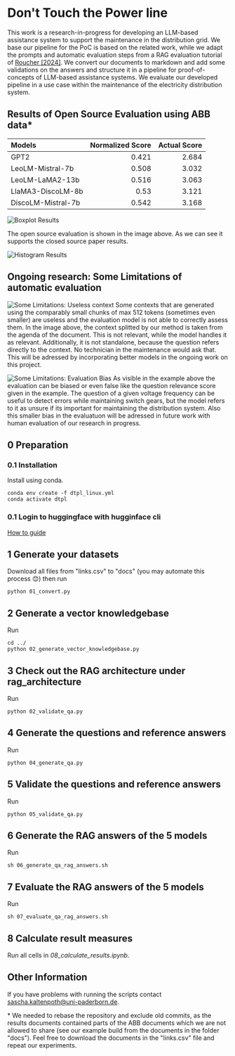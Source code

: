 # Don't Touch the Power line
This work is a research-in-progress for developing an LLM-based assistance system to support the maintenance in the distribution grid.
We base our pipeline for the PoC is based on the related work, while we adapt the prompts and automatic evaluation steps from a RAG evaluation tutorial of [Roucher \[2024\]](https://huggingface.co/learn/cookbook/rag_evaluation).
We convert our documents to markdown and add some validations on the answers and structure it in a pipeline for proof-of-concepts of LLM-based assistance systems.
We evaluate our developed pipeline in a use case within the maintenance of the electricity distribution system.


## Results of Open Source Evaluation using ABB data\*
| Models             |   Normalized Score |   Actual Score |
|:-------------------|-------------------:|---------------:|
| GPT2               |              0.421 |          2.684 |
| LeoLM-Mistral-7b   |              0.508 |          3.032 |
| LeoLM-LaMA2-13b    |              0.516 |          3.063 |
| LlaMA3-DiscoLM-8b  |              0.53  |          3.121 |
| DiscoLM-Mistral-7b |              0.542 |          3.168 |

![Boxplot Results](images/results_box_plot.png)

The open source evaluation is shown in the image above. As we can see it supports the closed source paper results.

![Histogram Results](images/results_hist_plot.png)

## Ongoing research: Some Limitations of automatic evaluation
![Some Limitations: Useless context](images/EI2024_Examples.png)
Some contexts that are generated using the comparably small chunks of max 512 tokens (sometimes even smaller) are useless and the evaluation model is not able to correctly assess them.
In the image above, the context splitted by our method is taken from the agenda of the document. This is not relevant, while the model handles it as relevant. 
Additionally, it is not standalone, because the question refers directly to the context.
No technician in the maintenance would ask that. This will be adressed by incorporating better models in the ongoing work on this project.

![Some Limitations: Evaluation Bias](images/EI2024_Examples_1.png)
As visible in the example above the evaluation can be biased or even false like the question relevance score given in the example.
The question of a given voltage frequency can be useful to detect errors while maintaining switch gears, but the model refers to it as unsure if its important for maintaining the distribution system.
Also this smaller bias in the evaluatuon will be adressed in future work with human evaluation of our research in progress.

## 0 Preparation
### 0.1 Installation

Install using conda.

```
conda env create -f dtpl_linux.yml
conda activate dtpl
```

### 0.1 Login to huggingface with hugginface cli

[How to guide](https://huggingface.co/docs/huggingface_hub/guides/cli)

## 1 Generate your datasets

Download all files from "links.csv" to "docs" (you may automate this process :blush:) then run
```
python 01_convert.py
```

## 2 Generate a vector knowledgebase
Run
```
cd ../
python 02_generate_vector_knowledgebase.py
```

## 3 Check out the RAG architecture under rag_architecture
Run
```
python 02_validate_qa.py
```

## 4 Generate the questions and reference answers
Run
```
python 04_generate_qa.py
```

## 5 Validate the questions and reference answers
Run
```
python 05_validate_qa.py
```

## 6 Generate the RAG answers of the 5 models
Run
```
sh 06_generate_qa_rag_answers.sh
```

## 7 Evaluate the RAG answers of the 5 models
Run
```
sh 07_evaluate_qa_rag_answers.sh
```

## 8 Calculate result measures
Run all cells in _08_calculate_results.ipynb_.

## Other Information
If you have problems with running the scripts contact [sascha.kaltenpoth@uni-paderborn.de](mailto:sascha.kaltenpoth@uni-paderborn.de).

\* We needed to rebase the repository and exclude old commits, as the results documents contained parts of the ABB documents which we are not allowed to share (see our example build from the documents in the folder "docs"). Feel free to download the documents in the "links.csv" file and repeat our experiments.
